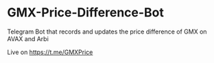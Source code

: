 # GMX-Price-Difference-Bot
Telegram Bot that records and updates the price difference of GMX on AVAX and Arbi

Live on https://t.me/GMXPrice
